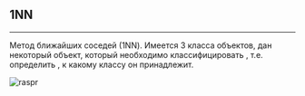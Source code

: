 ## 1NN
---
Метод ближайших соседей (1NN). 
Имеется 3 класса объектов, дан некоторый объект, который необходимо классифицировать , т.е. определить , к какому классу он принадлежит.

![raspr](https://github.com/TIR13/ML0/tree/master/img)



